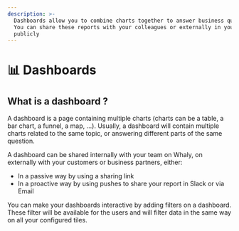 ```yaml
---
description: >-
  Dashboards allow you to combine charts together to answer business questions.
  You can share these reports with your colleagues or externally in your apps or
  publicly
---
```


# 📊 Dashboards

## What is a dashboard ?

A dashboard is a page containing multiple charts (charts can be a table, a bar chart, a funnel, a map, ...). Usually, a dashboard will contain multiple charts related to the same topic, or answering different parts of the same question.&#x20;

A dashboard can be shared internally with your team on Whaly, on externally with your customers or business partners, either:&#x20;

* In a passive way by using a sharing link
* In a proactive way by using pushes to share your report in Slack or via Email

You can make your dashboards interactive by adding filters on a dashboard. These filter will be available for the users and will filter data in the same way on all your configured tiles.&#x20;


